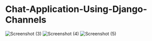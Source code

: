 # Chat-Application-Using-Django-Channels
![Screenshot (3)](https://github.com/manishcad/Chat-Application-Using-Django-Channels/assets/82701298/94be7bf7-29af-43fa-8102-1ed64db02590)
![Screenshot (4)](https://github.com/manishcad/Chat-Application-Using-Django-Channels/assets/82701298/791c62de-a087-4fd2-83d9-45118f7fde33)
![Screenshot (5)](https://github.com/manishcad/Chat-Application-Using-Django-Channels/assets/82701298/30e5eb0e-fd56-4ff4-8c71-426c55412945)
